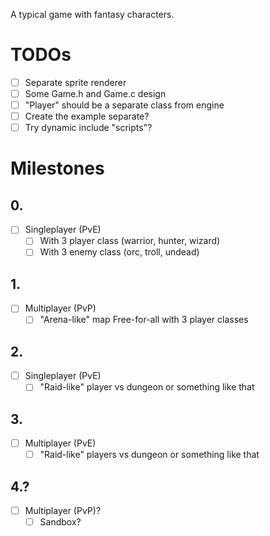 A typical game with fantasy characters.

# TODOs

- [ ] Separate sprite renderer
- [ ] Some Game.h and Game.c design
- [ ] "Player" should be a separate class from engine
- [ ] Create the example separate?
- [ ] Try dynamic include "scripts"?

# Milestones

## 0.
- [ ] Singleplayer (PvE)
    - [ ] With 3 player class (warrior, hunter, wizard)
    - [ ] With 3 enemy class (orc, troll, undead)

## 1.
- [ ] Multiplayer (PvP)
    - [ ] "Arena-like" map Free-for-all with 3 player classes

## 2.
- [ ] Singleplayer (PvE)
    - [ ] "Raid-like" player vs dungeon or something like that

## 3.
- [ ] Multiplayer (PvE)
    - [ ] "Raid-like" players vs dungeon or something like that

## 4.?
- [ ] Multiplayer (PvP)?
    - [ ] Sandbox?